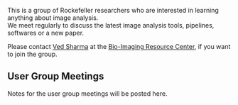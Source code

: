 This is a group of Rockefeller researchers who are interested in learning anything about image analysis.  
We meet regularly to discuss the latest image analysis tools, pipelines, softwares or a new paper.

Please contact [Ved Sharma](mailto:vsharma01@rockefeller.edu) at the [Bio-Imaging Resource Center](https://www.rockefeller.edu/bioimaging/), if you want to join the group.

## User Group Meetings

Notes for the user group meetings will be posted here.
